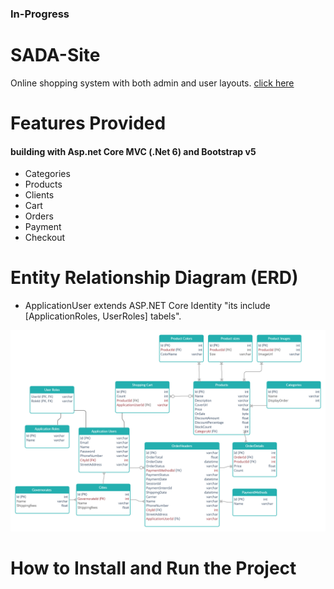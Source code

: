 ### In-Progress
# SADA-Site 
Online shopping system with both admin and user layouts. [click here](https://instagram.com/sada.suitss?utm_medium=copy_link)


# Features Provided
#### building with Asp.net Core MVC (.Net 6) and Bootstrap v5
- Categories
- Products
- Clients
- Cart
- Orders
- Payment
- Checkout

# Entity Relationship Diagram (ERD)
- ApplicationUser extends ASP.NET Core Identity "its include [ApplicationRoles, UserRoles] tabels".


![DB](ERD.jpg)

# How to Install and Run the Project


